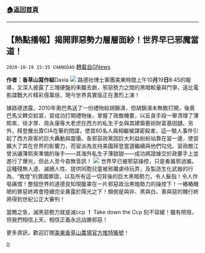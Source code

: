 ###  [:house:返回首頁](https://github.com/ourhimalayas/txt)
---

## 【熱點播報】揭開罪惡勢力層層面紗！世界早已邪魔當道！
`2020-10-19 15:35 CHANGDAO` [轉載自GNews](https://gnews.org/zh-hant/434664/)

**作者：香草山寫作組**Daxia
![]()![](https://gnews-media-offload.s3.amazonaws.com/wp-content/uploads/2020/10/19150416/%E5%9B%BE%E7%89%8715-3.png)
路德社博士軍團美東時間上午10**月**19**日**8:45的報導，又深入披露了三塊硬盤的來朧去脈，邪惡勢力之間的黑暗較量與鬥爭，遠比電影諜戰大片精彩億萬倍，現今世界真實版正在激烈上演！

據路德透露，2010年奧巴馬送了一份禮物給胡錦濤，但胡錦濤未無敢打開，後奧巴馬又轉交給習，習成功打開禮物後，掌握了政敵機要，以反貪手段一舉清理了薄熙來、徐才厚、周永康等大老虎在西方的私生子女與其建築藝術財富基因鏈。另外，拜登層出賣CIA在華的間諜，使其60名人員相繼被謀密殺害，這一駭人事件引起了西方政客的巨大轟動與震懾，各邪惡政黨因巨大利益紛紛站靠在習一邊，使習擴大了其在世界的影響力，而習派為支持美國拜登當選繼續與他們勾兌。習政敵江曾派讓薄熙來準備的後手——其海外私生子薄甜甜——成功將證據交於政要手上並進行了爆光，但此人至今杳無音訊！
![]()![](https://gnews-media-offload.s3.amazonaws.com/wp-content/uploads/2020/10/19152104/%E5%9B%BE%E7%89%8713-2.png)
世界早已被邪惡操控，只是看誰邪過誰。這種殘無人道、滅絕人性、提供同胞兒童被邪魔虐待玩弄，及製造生化武器的行為，“敗燈”的賣國罪證，以及所有這一切背後的巨大黑暗勢力，令人髮指！令人作嘔痛恨！整個世界的道德良知現籠罩在一片邪惡政治黑暗勢力的操控下！一樁樁醜陋的罪惡終將會陸續完全暴露於陽光之下！顛倒是與非、黑與白、善與惡的醜行終將得到世紀公正大審判！

當務之急，滅黑惡勢力就是滅ccp **！** Take down the Ccp 刻不容緩！雖有險阻，但我們相信上天，相信正義永远战勝邪惡！

更多資訊，歡迎訂閱[美東香草山農場官方推特賬號](https://twitter.com/Mos_Himalaya)！

0
